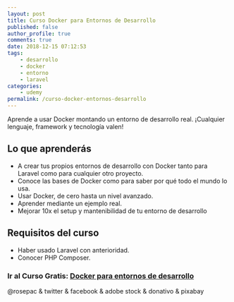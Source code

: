 ```yaml
---
layout: post
title: Curso Docker para Entornos de Desarrollo
published: false
author_profile: true
comments: true
date: 2018-12-15 07:12:53
tags:
    - desarrollo
    - docker
    - entorno
    - laravel
categories:
    - udemy
permalink: /curso-docker-entornos-desarrollo
---
```

Aprende a usar Docker montando un entorno de desarrollo real. ¡Cualquier lenguaje, framework y tecnología valen!

## Lo que aprenderás

  * A crear tus propios entornos de desarrollo con Docker tanto para Laravel como para cualquier otro proyecto.
  * Conoce las bases de Docker como para saber por qué todo el mundo lo usa.
  * Usar Docker, de cero hasta un nivel avanzado.
  * Aprender mediante un ejemplo real.
  * Mejorar 10x el setup y mantenibilidad de tu entorno de desarrollo

## Requisitos del curso

  * Haber usado Laravel con anterioridad.
  * Conocer PHP Composer.


  


### **Ir al Curso Gratis: [Docker para entornos de desarrollo][1]**


  



  @rosepac & twitter & facebook & adobe stock & donativo & pixabay


 [1]: https://www.udemy.com/docker-para-entorno-de-desarrollo-web